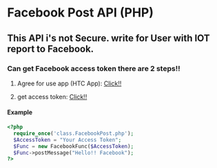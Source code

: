 # Facebook Post API (PHP)  
## This API i's not Secure. write for User with IOT report to Facebook.

### Can get Facebook access token there are 2 steps!!
1) Agree for use app (HTC App): [Click!!](https://www.facebook.com/v1.0/dialog/oauth?redirect_uri=fbconnect%3A%2F%2Fsuccess&scope=user_videos%2Cfriends_photos%2Cfriends_videos%2Cpublish_actions%2Cuser_photos%2Cfriends_photos%2Cuser_activities%2Cuser_likes%2Cuser_status%2Cfriends_status%2Cpublish_stream%2Cread_stream%2Cstatus_update&response_type=token&client_id=41158896424&_rdr) 

2) get access token: [Click!!](https://developers.facebook.com/tools/debug/accesstoken/?app_id=41158896424)
#### Example 

``` php
<?php
  require_once('class.FacebookPost.php');
  $AccessToken = "Your Access Token";
  $Func = new FacebookFunc($AccessToken);
  $Func->postMessage("Hello!! Facebook");
?>
```
